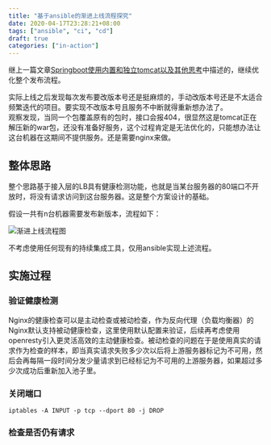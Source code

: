 ```yaml
---
title: "基于ansible的渐进上线流程探究"
date: 2020-04-17T23:28:21+08:00
tags: ["ansible", "ci", "cd"]
draft: true
categories: ["in-action"]
---
```


继上一篇文章[Springboot使用内置和独立tomcat以及其他思考](/post/spring-tomcat-tutorial/)中描述的，继续优化整个发布流程。

<!--more-->

实际上线之后发现每次发布要改版本号还是挺麻烦的，手动改版本号还是不太适合频繁迭代的项目。要实现不改版本号且服务不中断就得重新想办法了。  
观察发现，当同一个包覆盖原有的包时，接口会报404，很显然这是tomcat正在解压新的war包，还没有准备好服务，这个过程肯定是无法优化的，只能想办法让这台机器在这期间不提供服务。还是需要nginx来做。

## 整体思路

整个思路基于接入层的LB具有健康检测功能，也就是当某台服务器的80端口不开放时，将没有请求访问到这台服务器。这是整个方案设计的基础。  

假设一共有n台机器需要发布新版本，流程如下：

![渐进上线流程图](/images/分步上线流程图.png)

不考虑使用任何现有的持续集成工具，仅用ansible实现上述流程。

## 实施过程

### 验证健康检测

Nginx的健康检查可以是主动检查或被动检查，作为反向代理（负载均衡器）的Nginx默认支持被动健康检查，这里使用默认配置来验证，后续再考虑使用openresty引入更灵活高效的主动健康检查。被动检查的问题在于是使用真实的请求作为检查的样本，即当真实请求失败多少次以后将上游服务器标记为不可用，然后会再每隔一段时间分发少量请求到已经标记为不可用的上游服务器，如果超过多少次成功后重新加入池子里。

### 关闭端口

```
iptables -A INPUT -p tcp --dport 80 -j DROP
```

### 检查是否仍有请求


